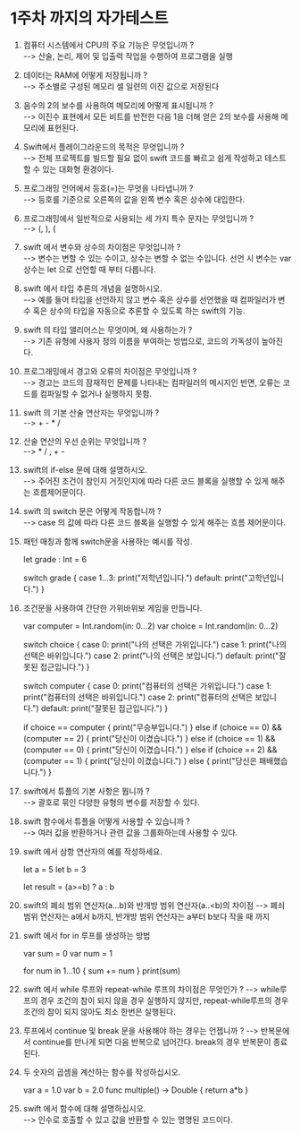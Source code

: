 # 1주차 까지의 자가테스트

1. 컴퓨터 시스템에서 CPU의 주요 기능은 무엇입니까 ?  
--> 산술, 논리, 제어 및 입출력 작업을 수행하여 프로그램을 실행  

2. 데이터는 RAM에 어떻게 저장됩니까 ?  
--> 주소별로 구성된 메모리 셀 일련의 이진 값으로 저장된다  

3. 음수의 2의 보수를 사용하여 메모리에 어떻게 표시됩니까 ?  
--> 이진수 표현에서 모든 비트를 반전한 다음 1을 더해 얻은 2의 보수를 사용해 메모리에 표현된다.  

4. Swift에서 플레이그라운드의 목적은 무엇입니까 ?  
--> 전체 프로젝트를 빌드할 필요 없이 swift 코드를 빠르고 쉽게 작성하고 테스트할 수 있는 대화형 환경이다.  

5. 프로그래밍 언어에서 등호(=)는 무엇을 나타냅니까 ?  
--> 등호를 기준으로 오른쪽의 값을 왼쪽 변수 혹은 상수에 대입한다.  

6.  프로그래밍에서 일반적으로 사용되는 세 가지 특수 문자는 무엇입니까 ?  
--> (, ), {

7. swift 에서 변수와 상수의 차이점은 무엇입니까 ?    
--> 변수는 변할 수 있는 수이고, 상수는 변할 수 없는 수입니다. 선언 시 변수는 var 상수는 let 으로 선언할 때 부터 다릅니다.  

8. swift 에서 타입 추론의 개념을 설명하시오.  
--> 예를 들어 타입을 선언하지 않고 변수 혹은 상수를 선언했을 때 컴파일러가 변수 혹은 상수의 타입을 자동으로 추론할 수 있도록 하는 swift의 기능.  

9. swift 의 타입 앨리어스는 무엇이며, 왜 사용하는가 ?  
--> 기존 유형에 사용자 정의 이름을 부여하는 방법으로, 코드의 가독성이 높아진다.  

10. 프로그래밍에서 경고와 오류의 차이점은 무엇입니까 ?  
--> 경고는 코드의 잠재적인 문제를 나타내는 컴파일러의 메시지인 반면, 오류는 코드를 컴파일할 수 없거나 실행하지 못함.  

11. swift 의 기본 산술 연산자는 무엇입니까 ?  
--> + - * / 

12. 산술 연산의 우선 순위는 무엇입니까 ?  
--> * / , + -  

13. swift의 if-else 문에 대해 설명하시오.  
--> 주어진 조건이 참인지 거짓인지에 따라 다른 코드 블록을 실행할 수 있게 해주는 흐름제어문이다.  

14. swift 의 switch 문은 어떻게 작동합니까 ?    
--> case 의 값에 따라 다른 코드 블록을 실행할 수 있게 해주는 흐름 제어문이다.  

15. 패턴 매칭과 함께 switch문을 사용하는 예시를 작성.  

    let grade : Int = 6

    switch grade {
    case 1...3:
        print("저학년입니다.")
    default:
        print("고학년입니다.")
    }

16. 조건문을 사용하여 간단한 가위바위보 게임을 만듭니다.  

    var computer = Int.random(in: 0...2)
    var choice = Int.random(in: 0...2)

    switch choice {
    case 0:
        print("나의 선택은 가위입니다.")
    case 1:
        print("나의 선택은 바위입니다.")
    case 2:
        print("나의 선택은 보입니다.")
    default:
        print("잘못된 접근입니다.")
    }

    switch computer {
    case 0:
        print("컴퓨터의 선택은 가위입니다.")
    case 1:
        print("컴퓨터의 선택은 바위입니다.")
    case 2:
        print("컴퓨터의 선택은 보입니다.")
    default:
        print("잘못된 접근입니다.")
    }

    if choice == computer {
        print("무승부입니다.")
    } else if (choice == 0) && (computer == 2) {
        print("당신이 이겼습니다.")
    } else if (choice == 1) && (computer == 0) {
        print("당신이 이겼습니다.")
    } else if (choice == 2) && (computer == 1) {
        print("당신이 이겼습니다.")
    } else {
        print("당신은 패배했습니다.")
    }

17. swift에서 튜플의 기본 사항은 뭡니까 ?    
--> 괄호로 묶인 다양한 유형의 변수를 저장할 수 있다.

18. swift 함수에서 튜플을 어떻게 사용할 수 있습니까 ?  
--> 여러 값을 반환하거나 관련 값을 그룹화하는데 사용할 수 있다.

19. swift 에서 삼항 연산자의 예를 작성하세요.  
    
    let a = 5
    let b = 3

    let result = (a>=b) ? a : b

20. swift의 폐쇠 범위 연산자(a...b)와 반개방 범위 연산자(a..<b)의 차이점
--> 폐쇠 범위 연산자는 a에서 b까지, 반개방 범위 연산자는 a부터 b보다 작을 때 까지

21. swift 에서 for in 루프를 생성하는 방법

    var sum = 0
    var num = 1

    for num in 1...10 {
        sum += num
    }
    print(sum)

22. swift 에서 while 루프와 repeat-while 루프의 차이점은 무엇인가 ?  --> while루프의 경우 조건의 참이 되지 않을 경우 실행하지 않지만, repeat-while루프의 경우 조건의 참이 되지 않아도 최소 한번은 실행된다.

23. 루프에서 continue 및 break 문을 사용해야 하는 경우는 언젭니까 ?  --> 반복문에서 continue를 만나게 되면 다음 반복으로 넘어간다. break의 경우 반복문이 종료된다.

24. 두 숫자의 곱셈을 계산하는 함수를 작성하십시오.  

    var a = 1.0
    var b = 2.0
    func multiple() -> Double {
        return a*b
    }

25. swift 에서 함수에 대해 설명하십시오.  
--> 인수로 호출할 수 있고 값을 반환할 수 있는 명명된 코드이다.
